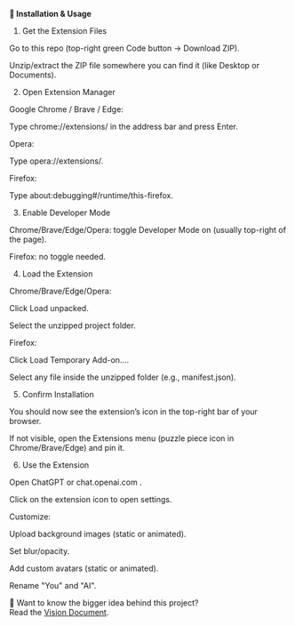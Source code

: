 **🔧 Installation & Usage**
1. Get the Extension Files

Go to this repo (top-right green Code button → Download ZIP).

Unzip/extract the ZIP file somewhere you can find it (like Desktop or Documents).

2. Open Extension Manager

Google Chrome / Brave / Edge:

Type chrome://extensions/ in the address bar and press Enter.

Opera:

Type opera://extensions/.

Firefox:

Type about:debugging#/runtime/this-firefox.

3. Enable Developer Mode

Chrome/Brave/Edge/Opera: toggle Developer Mode on (usually top-right of the page).

Firefox: no toggle needed.

4. Load the Extension

Chrome/Brave/Edge/Opera:

Click Load unpacked.

Select the unzipped project folder.

Firefox:

Click Load Temporary Add-on….

Select any file inside the unzipped folder (e.g., manifest.json).

5. Confirm Installation

You should now see the extension’s icon in the top-right bar of your browser.

If not visible, open the Extensions menu (puzzle piece icon in Chrome/Brave/Edge) and pin it.

6. Use the Extension

Open ChatGPT
 or chat.openai.com
.

Click on the extension icon to open settings.

Customize:

Upload background images (static or animated).

Set blur/opacity.

Add custom avatars (static or animated).

Rename "You" and "AI".

📖 Want to know the bigger idea behind this project?  
Read the [Vision Document](./VISION.md).
